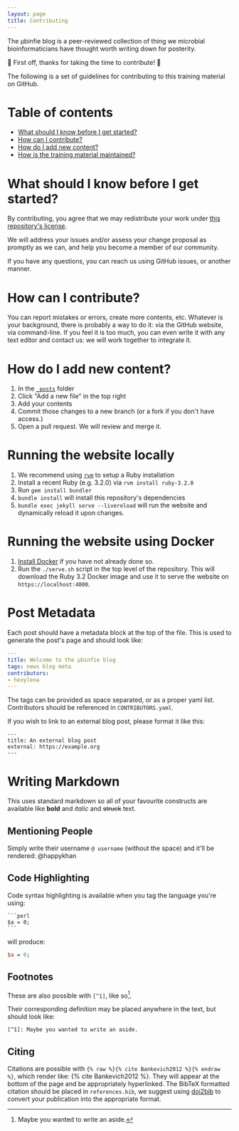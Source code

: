 ```yaml
---
layout: page
title: Contributing
---
```


The µbinfie blog is a peer-reviewed collection of thing we microbial bioinformaticians have thought worth writing down for posterity.

🎉 First off, thanks for taking the time to contribute! 🎉

The following is a set of guidelines for contributing to this training material on GitHub.

# Table of contents

- [What should I know before I get started?](#what-should-i-know-before-i-get-started)
- [How can I contribute?](#how-can-i-contribute)
- [How do I add new content?](#how-do-i-add-new-content)
- [How is the training material maintained?](#how-is-the-training-material-maintained)

# What should I know before I get started?

By contributing, you agree that we may redistribute your work under [this repository's license](LICENSE).

We will address your issues and/or assess your change proposal as promptly as we can, and help you become a member of our community.

If you have any questions, you can reach us using GitHub issues, or another manner.

# How can I contribute?

You can report mistakes or errors, create more contents, etc. Whatever is your background, there is probably a way to do it: via the GitHub website, via command-line. If you feel it is too much, you can even write it with any text editor and contact us: we will work together to integrate it.


# How do I add new content?

1. In the [`_posts`](https://github.com/ubinfie/ubinfie.github.io/tree/main/_posts) folder
1. Click "Add a new file" in the top right
1. Add your contents
1. Commit those changes to a new branch (or a fork if you don't have access.)
1. Open a pull request. We will review and merge it.

# Running the website locally

1. We recommend using [`rvm`](https://rvm.io/rvm/install) to setup a Ruby installation
1. Install a recent Ruby (e.g. 3.2.0) via `rvm install ruby-3.2.0`
1. Run `gem install bundler`
1. `bundle install` will install this repository's dependencies
1. `bundle exec jekyll serve --livereload` will run the website and dynamically reload it upon changes.

# Running the website using Docker

1. [Install Docker](https://docs.docker.com/engine/install/) if you have not already done so.
1. Run the `./serve.sh` script in the top level of the repository. This will download the Ruby 3.2 Docker image and use it to serve the website on `https://localhost:4000`.

# Post Metadata

Each post should have a metadata block at the top of the file. This is used to generate the post's page and should look like:

```yaml
---
title: Welcome to the µbinfie blog
tags: news blog meta
contributors:
- hexylena
---
```

The tags can be provided as space separated, or as a proper yaml list. Contributors should be referenced in `CONTRIBUTORS.yaml`.

If you wish to link to an external blog post, please format it like this:

```
---
title: An external blog post
external: https://example.org
---
```

# Writing Markdown

This uses standard markdown so all of your favourite constructs are available like **bold** and *italic* and ~~struck~~ text.

## Mentioning People

Simply write their username `@ username` (without the space) and it'll be rendered: @happykhan

## Code Highlighting

Code syntax highlighting is available when you tag the language you're using:

````
```perl
$a = 0;
```
````

will produce:

```perl
$a = 0;
```

## Footnotes

These are also possible with `[^1]`, like so[^1].

Their corresponding definition may be placed anywhere in the text, but should look like:

```
[^1]: Maybe you wanted to write an aside.
```

[^1]: Maybe you wanted to write an aside.

## Citing

Citations are possible with `{% raw %}{% cite Bankevich2012 %}{% endraw %}`, which render like: {% cite Bankevich2012 %}. They will appear at the bottom of the page and be appropriately hyperlinked.
The BibTeX formatted citation should be placed in `references.bib`, we suggest using [doi2bib](https://www.doi2bib.org/) to convert your publication into the appropriate format.
